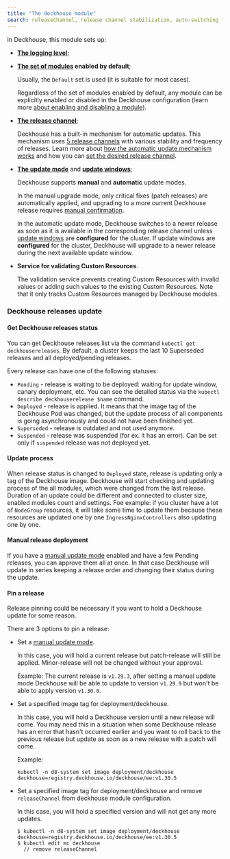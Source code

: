```yaml
---
title: "The deckhouse module"
search: releaseChannel, release channel stabilization, auto-switching the release channel
---
```


In Deckhouse, this module sets up:
- **[The logging level](configuration.html#parameters-loglevel)**;
- **[The set of modules](configuration.html#parameters-bundle) enabled by default**;

  Usually, the `Default` set is used (it is suitable for most cases).

  Regardless of the set of modules enabled by default, any module can be explicitly enabled or disabled in the Deckhouse configuration (learn more [about enabling and disabling a module](../../#enabling-and-disabling-the-module)).
- **[The release channel](configuration.html#parameters-releasechannel)**;

  Deckhouse has a built-in mechanism for automatic updates. This mechanism uses [5 release channels](../../deckhouse-release-channels.html) with various stability and frequency of releases. Learn more about [how the automatic update mechanism works](../../deckhouse-faq.html#how-does-automatic-deckhouse-update-work) and how you can [set the desired release channel](../../deckhouse-faq.html#how-do-i-set-the-desired-release-channel).
- **[The update mode](configuration.html#parameters-update-mode)** and **[update windows](configuration.html#parameters-update-windows)**;

  Deckhouse supports **manual** and **automatic** update modes.

  In the manual upgrade mode, only critical fixes (patch releases) are automatically applied, and upgrading to a more current Deckhouse release requires [manual confirmation](../../cr.html#deckhouserelease-v1alpha1-approved).

  In the automatic update mode, Deckhouse switches to a newer release as soon as it is available in the corresponding release channel unless [update windows](configuration.html#parameters-update-windows) are **configured** for the cluster. If update windows are **configured** for the cluster, Deckhouse will upgrade to a newer release during the next available update window.

- **Service for validating Custom Resources**.

  The validation service prevents creating Custom Resources with invalid values or adding such values to the existing Custom Resources. Note that it only tracks Custom Resources managed by Deckhouse modules.

### Deckhouse releases update

#### Get Deckhouse releases status

You can get Deckhouse releases list via the command `kubectl get deckhousereleases`. By default, a cluster keeps the last 10 Superseded releases and all deployed/pending releases.

Every release can have one of the following statuses:
* `Pending` - release is waiting to be deployed: waiting for update window, canary deployment, etc. You can see the detailed status via the `kubectl describe deckhouserelease $name` command.
* `Deployed` - release is applied. It means that the image tag of the Deckhouse Pod was changed, but the update process of all components
is going asynchronously and could not have been finished yet.
* `Superseded` - release is outdated and not used anymore.
* `Suspended` - release was suspended (for ex. it has an error). Can be set only if `suspended` release was not deployed yet.

#### Update process

When release status is changed to `Deployed` state, release is updating only a tag of the Deckhouse image.
Deckhouse will start checking and updating process of the all modules, which were changed from the last release.
Duration of an update could be different and connected to cluster size, enabled modules count and settings.
Foe example: if you cluster have a lot of `NodeGroup` resources, it will take some time to update them because these resources are updated one by one
`IngressNginxControllers` also updating one by one.

#### Manual release deployment

If you have a [manual update mode](usage.html#manual-update-confirmation) enabled and have a few Pending releases,
you can approve them all at once. In that case Deckhouse will update in series keeping a release order and changing their status during the update.

#### Pin a release

Release pinning could be necessary if you want to hold a Deckhouse update for some reason.

There are 3 options to pin a release:
- Set a [manual update mode](usage.html#manual-update-confirmation).

  In this case, you will hold a current release but patch-release will still be applied. Minor-release will not be changed without your approval.

  Example: The current release is `v1.29.3`, after setting a manual update mode Deckhouse will be able to update to version `v1.29.9` but won't be able to apply version `v1.30.0`.

- Set a specified image tag for deployment/deckhouse.

  In this case, you will hold a Deckhouse version until a new release will come. You may need this in a situation when some Deckhouse release has an error that hasn't occurred earlier and you want to roll back to the previous release but update as soon as a new release with a patch will come.

  Example:
  
  ```shell
  kubectl -n d8-system set image deployment/deckhouse deckhouse=registry.deckhouse.io/deckhouse/ee:v1.30.5
  ```

- Set a specified image tag for deployment/deckhouse and remove `releaseChannel` from deckhouse module configuration.

  In this case, you will hold a specified version and will not get any more updates.

  ```shell
  $ kubectl -n d8-system set image deployment/deckhouse deckhouse=registry.deckhouse.io/deckhouse/ee:v1.30.5
  $ kubectl edit mc deckhouse
    // remove releaseChannel
  ```
